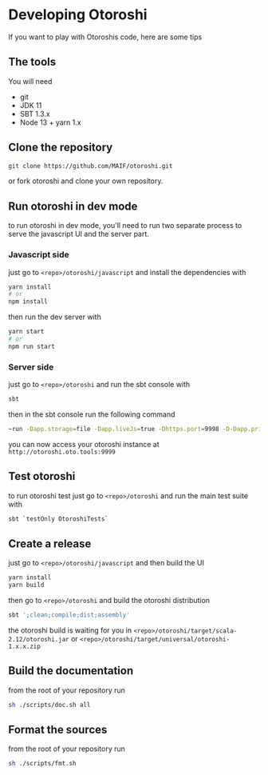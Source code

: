 # Developing Otoroshi 

If you want to play with Otoroshis code, here are some tips

## The tools

You will need

* git
* JDK 11
* SBT 1.3.x
* Node 13 + yarn 1.x

## Clone the repository

```sh
git clone https://github.com/MAIF/otoroshi.git
```

or fork otoroshi and clone your own repository.

## Run otoroshi in dev mode

to run otoroshi in dev mode, you'll need to run two separate process to serve the javascript UI and the server part.

### Javascript side

just go to `<repo>/otoroshi/javascript` and install the dependencies with

```sh
yarn install
# or
npm install
```

then run the dev server with

```sh
yarn start
# or
npm run start
```

### Server side

just go to `<repo>/otoroshi` and run the sbt console with 

```sh
sbt
```

then in the sbt console run the following command

```sh
~run -Dapp.storage=file -Dapp.liveJs=true -Dhttps.port=9998 -D-Dapp.privateapps.port=9999 -Dapp.adminPassword=password -Dapp.domain=oto.tools -Dplay.server.https.engineProvider=ssl.DynamicSSLEngineProvider -Dapp.events.maxSize=0
```

you can now access your otoroshi instance at `http://otoroshi.oto.tools:9999`

## Test otoroshi

to run otoroshi test just go to `<repo>/otoroshi` and run the main test suite with

```sh
sbt `testOnly OtoroshiTests`
```

## Create a release

just go to `<repo>/otoroshi/javascript` and then build the UI

```sh
yarn install
yarn build
```

then go to `<repo>/otoroshi` and build the otoroshi distribution

```sh
sbt ';clean;compile;dist;assembly'
```

the otoroshi build is waiting for you in `<repo>/otoroshi/target/scala-2.12/otoroshi.jar` or `<repo>/otoroshi/target/universal/otoroshi-1.x.x.zip`

## Build the documentation

from the root of your repository run

```sh
sh ./scripts/doc.sh all
```

## Format the sources

from the root of your repository run

```sh
sh ./scripts/fmt.sh
```